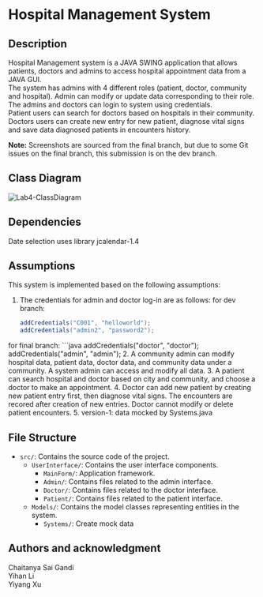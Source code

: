 # Hospital Management System

## Description
Hospital Management system is a JAVA SWING application that allows patients, doctors and admins to access hospital appointment data from a JAVA GUI.<br> 
The system has admins with 4 different roles (patient, doctor, community and hospital). Admin can modify or update data corresponding to their role. The admins and doctors can login to system using credentials. <br>
Patient users can search for doctors based on hospitals in their community.<br>
Doctors users can create new entry for new patient, diagnose vital signs and save data diagnosed patients in encounters history.

**Note:** Screenshots are sourced from the final branch, but due to some Git issues on the final branch, this submission is on the dev branch.

## Class Diagram
![Lab4-ClassDiagram](https://github.com/GANDICHSAI/INFO5100_Lab4/assets/157151106/07d67423-7ec1-4dee-bb99-77ad1ac8ff1c)

## Dependencies
Date selection uses library jcalendar-1.4

## Assumptions
This system is implemented based on the following assumptions:
1. The credentials for admin and doctor log-in are as follows:
for dev branch:
    ```java
    addCredentials("C001", "helloworld");
    addCredentials("admin2", "password2");
for final branch:
    ```java
    addCredentials("doctor", "doctor");
    addCredentials("admin", "admin");
2. A community admin can modify hospital data, patient data, doctor data, and community data under a community. A system admin can access and modify all data.
3. A patient can search hospital and doctor based on city and community, and choose a doctor to make an appointment.
4. Doctor can add new patient by creating new patient entry first, then diagnose vital signs. The encounters are recored after creation of new entries. Doctor cannot modify or delete patient encounters.
5. version-1: data mocked by Systems.java

## File Structure
- `src/`: Contains the source code of the project.
  - `UserInterface/`: Contains the user interface components.
    - `MainForm/`: Application framework.
    - `Admin/`: Contains files related to the admin interface.
    - `Doctor/`: Contains files related to the doctor interface.
    - `Patient/`: Contains files related to the patient interface.
  - `Models/`: Contains the model classes representing entities in the system.
    - `Systems/`: Create mock data 
    
## Authors and acknowledgment
Chaitanya Sai Gandi <br>
Yihan Li <br>
Yiyang Xu <br>

